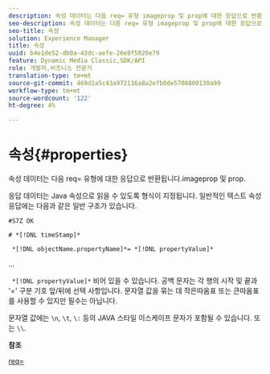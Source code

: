 ```yaml
---
description: 속성 데이터는 다음 req= 유형 imageprop 및 prop에 대한 응답으로 반환됩니다.
seo-description: 속성 데이터는 다음 req= 유형 imageprop 및 prop에 대한 응답으로 반환됩니다.
seo-title: 속성
solution: Experience Manager
title: 속성
uuid: b4e1de52-db0a-43dc-aefe-26e8f5020e79
feature: Dynamic Media Classic,SDK/API
role: 개발자,비즈니스 전문가
translation-type: tm+mt
source-git-commit: 469d1a5c43a972116a8a2efb0de5708800130a99
workflow-type: tm+mt
source-wordcount: '122'
ht-degree: 4%

---
```



# 속성{#properties}

속성 데이터는 다음 req= 유형에 대한 응답으로 반환됩니다.imageprop 및 prop.

응답 데이터는 Java 속성으로 읽을 수 있도록 형식이 지정됩니다. 일반적인 텍스트 속성 응답에는 다음과 같은 일반 구조가 있습니다.

`#S7Z OK`

`# *[!DNL timeStamp]*`

` *[!DNL objectName.propertyName]*= *[!DNL propertyValue]*`

...

` *[!DNL propertyValue]*` 비어 있을 수 있습니다. 공백 문자는 각 행의 시작 및 끝과 &#39;=&#39; 구분 기호 앞/뒤에 선택 사항입니다. 문자열 값을 묶는 데 작은따옴표 또는 큰따옴표를 사용할 수 있지만 필수는 아닙니다.

문자열 값에는 `\n`, `\t`, `\:` 등의 JAVA 스타일 이스케이프 문자가 포함될 수 있습니다. 또는 `\\`.

**참조**

[req=](../../../../../ir-api/http-protocol/image-rendering-api-ref/c-ir-http-protocol-ref/c-ir-http-protocol-command-reference/r-ir-req.md#reference-792b1a663fb64261bd2de2a209b847fb)
